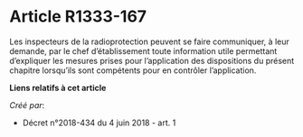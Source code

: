 # Article R1333-167

Les inspecteurs de la radioprotection peuvent se faire communiquer, à leur demande, par le chef d’établissement toute
information utile permettant d’expliquer les mesures prises pour l’application des dispositions du présent chapitre
lorsqu’ils sont compétents pour en contrôler l’application.

**Liens relatifs à cet article**

_Créé par_:

  - Décret n°2018-434 du 4 juin 2018 - art. 1

